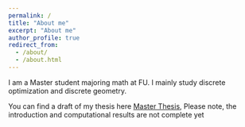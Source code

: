 ```yaml
---
permalink: /
title: "About me"
excerpt: "About me"
author_profile: true
redirect_from: 
  - /about/
  - /about.html
---
```


I am a Master student majoring math at FU. I mainly study discrete optimization and discrete geometry.

You can find a draft of my thesis here [Master Thesis](../assets/master_thesis.pdf), Please note, the introduction and computational results are not complete yet
